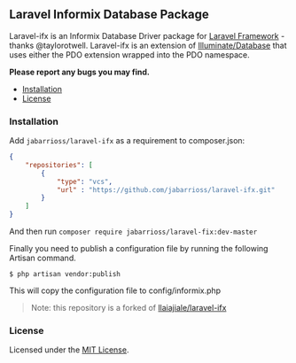 ## Laravel Informix Database Package

Laravel-ifx is an Informix Database Driver package for [Laravel Framework](http://laravel.com/) - thanks @taylorotwell. Laravel-ifx is an extension of [Illuminate/Database](https://github.com/illuminate/database) that uses either the PDO extension wrapped into the PDO namespace.

**Please report any bugs you may find.**

- [Installation](#installation)
- [License](#license)

### Installation

Add `jabarrioss/laravel-ifx` as a requirement to composer.json:

```json
{
    "repositories": [
        {
            "type": "vcs",
            "url" : "https://github.com/jabarrioss/laravel-ifx.git"
        }
    ]
}
```
And then run `composer require jabarrioss/laravel-fix:dev-master`

Finally you need to publish a configuration file by running the following Artisan command.

```terminal
$ php artisan vendor:publish
```
This will copy the configuration file to config/informix.php

> Note: this repository is a forked of [llaiajiale/laravel-ifx](https://github.com/llaiajiale/laravel-ifx)


### License

Licensed under the [MIT License](http://cheeaun.mit-license.org/).
